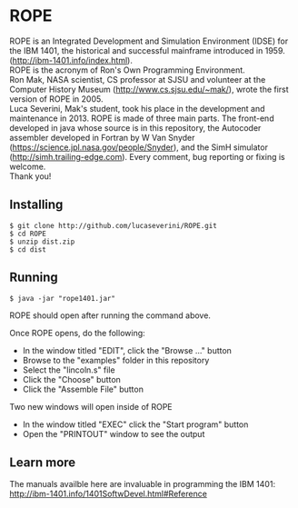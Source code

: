 ROPE
====

ROPE is an Integrated Development and Simulation Environment (IDSE) for the IBM 1401, the historical and successful mainframe introduced in 1959. (http://ibm-1401.info/index.html).<br>
ROPE is the acronym of Ron's Own Programming Environment.<br>
Ron Mak, NASA scientist, CS professor at SJSU and volunteer at the Computer History Museum (http://www.cs.sjsu.edu/~mak/), wrote the first version of ROPE in 2005.<br>
Luca Severini, Mak's student, took his place in the development and maintenance in 2013.
ROPE is made of three main parts. The front-end developed in java whose source is in this repository, the Autocoder assembler developed in Fortran by W Van Snyder (https://science.jpl.nasa.gov/people/Snyder), and the SimH simulator (http://simh.trailing-edge.com).
Every comment, bug reporting or fixing is welcome.<br>
Thank you!

Installing
-

    $ git clone http://github.com/lucaseverini/ROPE.git
	$ cd ROPE
	$ unzip dist.zip
	$ cd dist


Running
-

	$ java -jar "rope1401.jar"

ROPE should open after running the command above.

Once ROPE opens, do the following:
- In the window titled "EDIT", click the "Browse ..." button
- Browse to the "examples" folder in this repository
- Select the "lincoln.s" file
- Click the "Choose" button
- Click the "Assemble File" button

Two new windows will open inside of ROPE
- In the window titled "EXEC" click the "Start program" button
- Open the "PRINTOUT" window to see the output

Learn more
-

The manuals availble here are invaluable in programming the IBM 1401: http://ibm-1401.info/1401SoftwDevel.html#Reference



